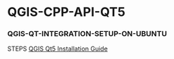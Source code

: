 # QGIS-CPP-API-QT5
### QGIS-QT-INTEGRATION-SETUP-ON-UBUNTU
STEPS
[QGIS Qt5 Installation Guide](https://github.com/aman2000jaiswal14/QGIS-CPP-API-QT5/blob/main/readmeQGISQtInstall.md)
